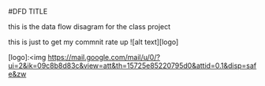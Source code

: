 #DFD TITLE

this is the data flow disagram for the class project


this is just to get my commnit rate up
![alt text][logo]

[logo]:<img https://mail.google.com/mail/u/0/?ui=2&ik=09c8b8d83c&view=att&th=15725e85220795d0&attid=0.1&disp=safe&zw
